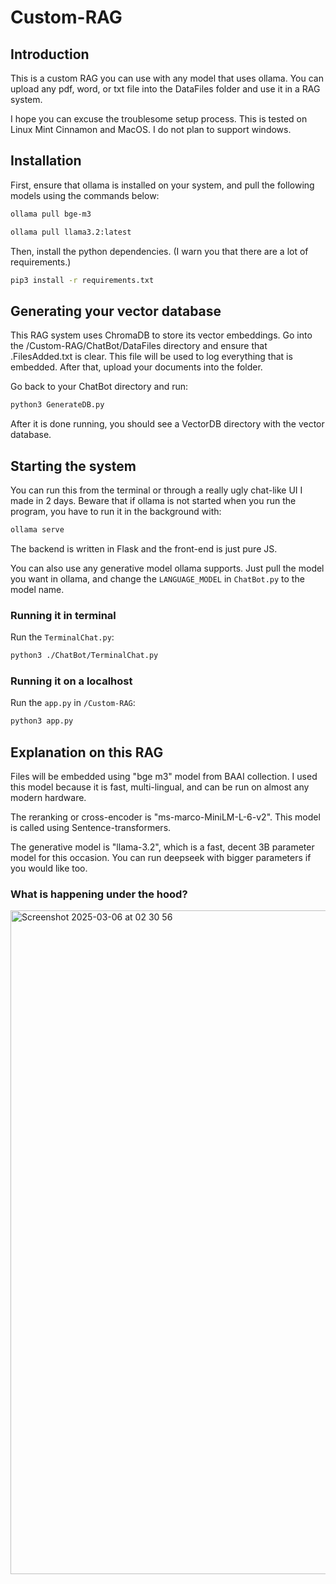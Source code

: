# Custom-RAG

## Introduction

This is a custom RAG you can use with any model that uses ollama. You can upload any pdf, word, or txt file into the DataFiles folder and use it in a RAG system.

I hope you can excuse the troublesome setup process. This is tested on Linux Mint Cinnamon and MacOS. I do not plan to support windows.

## Installation

First, ensure that ollama is installed on your system, and pull the following models using the commands below:

```sh
ollama pull bge-m3
```

```sh
ollama pull llama3.2:latest
```

Then, install the python dependencies. (I warn you that there are a lot of requirements.)

```sh
pip3 install -r requirements.txt
```

## Generating your vector database

This RAG system uses ChromaDB to store its vector embeddings. Go into the /Custom-RAG/ChatBot/DataFiles directory and ensure that .FilesAdded.txt is clear. This file will be used to log everything that is embedded. After that, upload your documents into the folder.

Go back to your ChatBot directory and run:

```sh
python3 GenerateDB.py
```

After it is done running, you should see a VectorDB directory with the vector database.

## Starting the system

You can run this from the terminal or through a really ugly chat-like UI I made in 2 days. Beware that if ollama is not started when you run the program, you have to run it in the background with:

```sh
ollama serve
```

The backend is written in Flask and the front-end is just pure JS.

You can also use any generative model ollama supports. Just pull the model you want in ollama, and change the `LANGUAGE_MODEL` in `ChatBot.py` to the model name.

### Running it in terminal

Run the `TerminalChat.py`:

```sh
python3 ./ChatBot/TerminalChat.py
```

### Running it on a localhost

Run the `app.py` in `/Custom-RAG`:

```sh
python3 app.py
```

## Explanation on this RAG

Files will be embedded using "bge m3" model from BAAI collection. I used this model because it is fast, multi-lingual, and can be run on almost any modern hardware.

The reranking or cross-encoder is "ms-marco-MiniLM-L-6-v2". This model is called using Sentence-transformers.

The generative model is "llama-3.2", which is a fast, decent 3B parameter model for this occasion. You can run deepseek with bigger parameters if you would like too.

### What is happening under the hood?
<img width="1062" alt="Screenshot 2025-03-06 at 02 30 56" src="https://github.com/user-attachments/assets/7e759d5c-ae24-447f-8abe-420623361364" />
